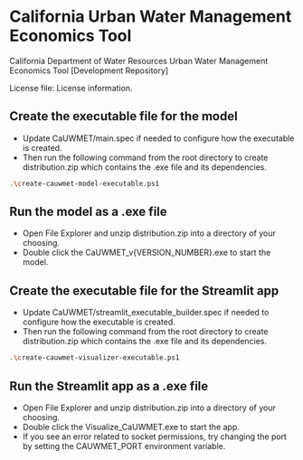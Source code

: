 # California Urban Water Management Economics Tool
California Department of Water Resources Urban Water Management Economics Tool [Development Repository]

License file:
License information.

## Create the executable file for the model
- Update CaUWMET/main.spec if needed to configure how the executable is created. 
- Then run the following command from the root directory to create distribution.zip which contains the .exe file and its dependencies.
```sh
.\create-cauwmet-model-executable.ps1
```

## Run the model as a .exe file
- Open File Explorer and unzip distribution.zip into a directory of your choosing.
- Double click the CaUWMET_v{VERSION_NUMBER}.exe to start the model.

## Create the executable file for the Streamlit app
- Update CaUWMET/streamlit_executable_builder.spec if needed to configure how the executable is created. 
- Then run the following command from the root directory to create distribution.zip which contains the .exe file and its dependencies.
```sh
.\create-cauwmet-visualizer-executable.ps1
```

## Run the Streamlit app as a .exe file
- Open File Explorer and unzip distribution.zip into a directory of your choosing.
- Double click the Visualize_CaUWMET.exe to start the app.
- If you see an error related to socket permissions, try changing the port by setting the CAUWMET_PORT environment variable.
